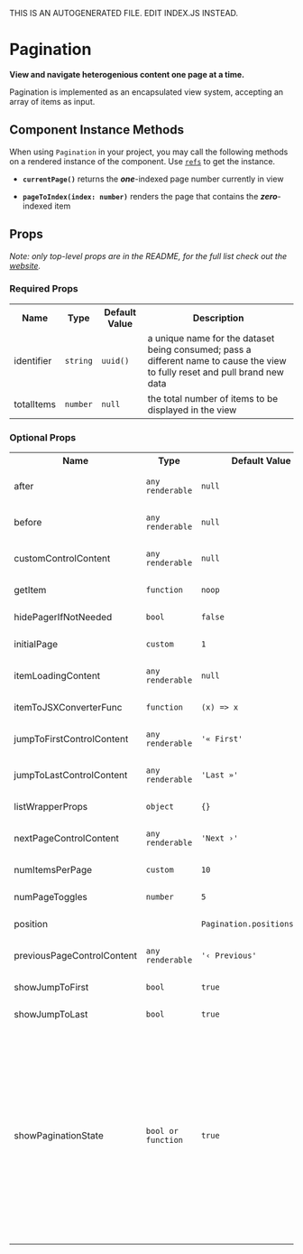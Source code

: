THIS IS AN AUTOGENERATED FILE. EDIT INDEX.JS INSTEAD.

# Pagination
__View and navigate heterogenious content one page at a time.__

Pagination is implemented as an encapsulated view system, accepting an array of items as input.

## Component Instance Methods

When using `Pagination` in your project, you may call the following methods on a rendered instance of the component. Use [`refs`](https://facebook.github.io/react/docs/refs-and-the-dom.html) to get the instance.

- __`currentPage()`__
  returns the ___one___-indexed page number currently in view

- __`pageToIndex(index: number)`__
  renders the page that contains the ___zero___-indexed item

## Props

_Note: only top-level props are in the README, for the full list check out the [website](http://boundless.js.org/Pagination#props)._

### Required Props

<table>
<tr>
<th>Name</th>
<th>Type</th>
<th>Default Value</th>
<th>Description</th>
</tr>

<tr>
<td>identifier</td>
<td><pre><code>string</code></pre></td>
<td><pre><code class="language-js">uuid()</code></pre></td>
<td>a unique name for the dataset being consumed; pass a different name to cause the view to fully reset and pull brand new data</td>
</tr>

<tr>
<td>totalItems</td>
<td><pre><code>number</code></pre></td>
<td><pre><code class="language-js">null</code></pre></td>
<td>the total number of items to be displayed in the view</td>
</tr>

</table>


### Optional Props

<table>
<tr>
<th>Name</th>
<th>Type</th>
<th>Default Value</th>
<th>Description</th>
</tr>

<tr>
<td>after</td>
<td><pre><code>any renderable</code></pre></td>
<td><pre><code class="language-js">null</code></pre></td>
<td>arbitrary content to be rendered after the items in the DOM</td>
</tr>

<tr>
<td>before</td>
<td><pre><code>any renderable</code></pre></td>
<td><pre><code class="language-js">null</code></pre></td>
<td>arbitrary content to be rendered before the items in the DOM</td>
</tr>

<tr>
<td>customControlContent</td>
<td><pre><code>any renderable</code></pre></td>
<td><pre><code class="language-js">null</code></pre></td>
<td>allows for arbitrary content to be rendered into the control area</td>
</tr>

<tr>
<td>getItem</td>
<td><pre><code>function</code></pre></td>
<td><pre><code class="language-js">noop</code></pre></td>
<td>called with a desired item index when that item comes into view; accepts a `Promise` if you need to fetch the row asynchronously</td>
</tr>

<tr>
<td>hidePagerIfNotNeeded</td>
<td><pre><code>bool</code></pre></td>
<td><pre><code class="language-js">false</code></pre></td>
<td>does not render the paging controls if the number of items supplied to the view is less-than-or-equal-to the number of items to show per page via `props.numItemsPerPage`</td>
</tr>

<tr>
<td>initialPage</td>
<td><pre><code>custom</code></pre></td>
<td><pre><code class="language-js">1</code></pre></td>
<td>the (_one-indexed_) number of the page that should be initially displayed; must be a positive integer less than or equal to the total number of pages</td>
</tr>

<tr>
<td>itemLoadingContent</td>
<td><pre><code>any renderable</code></pre></td>
<td><pre><code class="language-js">null</code></pre></td>
<td>allows for arbitrary content to be rendered into pagination items as they're loading if the backing data is a `Promise`</td>
</tr>

<tr>
<td>itemToJSXConverterFunc</td>
<td><pre><code>function</code></pre></td>
<td><pre><code class="language-js">(x) => x</code></pre></td>
<td>an optional function to specify how an item should be converted to JSX, if it is not already renderable by React</td>
</tr>

<tr>
<td>jumpToFirstControlContent</td>
<td><pre><code>any renderable</code></pre></td>
<td><pre><code class="language-js">'« First'</code></pre></td>
<td>content to be displayed inside of the "First page" control button</td>
</tr>

<tr>
<td>jumpToLastControlContent</td>
<td><pre><code>any renderable</code></pre></td>
<td><pre><code class="language-js">'Last »'</code></pre></td>
<td>content to be displayed inside of the "Last page" control button</td>
</tr>

<tr>
<td>listWrapperProps</td>
<td><pre><code>object</code></pre></td>
<td><pre><code class="language-js">{}</code></pre></td>
<td>any [React-supported attribute](https://facebook.github.io/react/docs/tags-and-attributes.html#html-attributes); applied to the `.b-pagination-item-list` node</td>
</tr>

<tr>
<td>nextPageControlContent</td>
<td><pre><code>any renderable</code></pre></td>
<td><pre><code class="language-js">'Next ›'</code></pre></td>
<td>content to be displayed inside of the "Next page" control button</td>
</tr>

<tr>
<td>numItemsPerPage</td>
<td><pre><code>custom</code></pre></td>
<td><pre><code class="language-js">10</code></pre></td>
<td>the maximum number of items to be displayed on each page; must be greater than zero</td>
</tr>

<tr>
<td>numPageToggles</td>
<td><pre><code>number</code></pre></td>
<td><pre><code class="language-js">5</code></pre></td>
<td>the maximum number of pages to be displayed in the control bar at one time</td>
</tr>

<tr>
<td>position</td>
<td><pre><code></code></pre></td>
<td><pre><code class="language-js">Pagination.positions.ABOVE</code></pre></td>
<td>determines whether the pagination controls are displayed above, below, or both above and below the content</td>
</tr>

<tr>
<td>previousPageControlContent</td>
<td><pre><code>any renderable</code></pre></td>
<td><pre><code class="language-js">'‹ Previous'</code></pre></td>
<td>content to be displayed inside of the "Previous page" control button</td>
</tr>

<tr>
<td>showJumpToFirst</td>
<td><pre><code>bool</code></pre></td>
<td><pre><code class="language-js">true</code></pre></td>
<td>whether the "First page" control button should be displayed</td>
</tr>

<tr>
<td>showJumpToLast</td>
<td><pre><code>bool</code></pre></td>
<td><pre><code class="language-js">true</code></pre></td>
<td>whether the "Last page" control button should be displayed</td>
</tr>

<tr>
<td>showPaginationState</td>
<td><pre><code>bool or function</code></pre></td>
<td><pre><code class="language-js">true</code></pre></td>
<td>renders an element called `.b-pagination-control-state` that contains the current state of the pagination like "1 of 10"; alternatively, this prop also accepts a function that it will call with the currentPage and totalPages for you to format:

```jsx
showPaginatedState={
    (currentPage, totalPages) => (
        <div className='foo'>
            You're on page {currentPage} of {totalPages} pages!
        </div>
    )
}
```</td>
</tr>

<tr>
<td>toggleWrapperProps</td>
<td><pre><code>object</code></pre></td>
<td><pre><code class="language-js">{}</code></pre></td>
<td>any [React-supported attribute](https://facebook.github.io/react/docs/tags-and-attributes.html#html-attributes); applied to the SegmentedControl node(s), `.b-pagination-controls`</td>
</tr>

</table>

